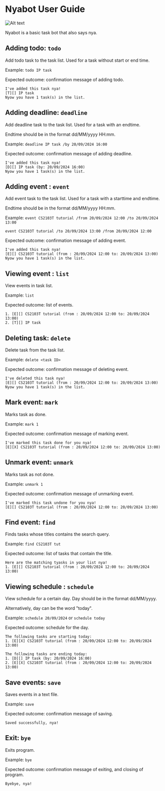 # Nyabot User Guide

![Alt text](/https://github.com/rachelyeohm/ip/docs/Ui.png "Product screenshot")

Nyabot is a basic task bot that also says nya.

## Adding todo: `todo`

Add todo task to the task list. Used for a task without start or end time.

Example: `todo IP task`

Expected outcome: confirmation message of adding todo.

```
I've added this task nya!
[T][] IP task
Nyow you have 1 task(s) in the list.
```

## Adding deadline: `deadline`

Add deadline task to the task list. Used for a task with an endtime.

Endtime should be in the format dd/MM/yyyy HH:mm.

Example: `deadline IP task /by 20/09/2024 16:00`

Expected outcome: confirmation message of adding deadline.

```
I've added this task nya!
[D][] IP task (by: 20/09/2024 16:00)
Nyow you have 1 task(s) in the list.
```

## Adding event : `event`

Add event task to the task list. Used for a task with a starttime and endtime.

Endtime should be in the format dd/MM/yyyy HH:mm.

Example: `event CS2103T tutorial /from 20/09/2024 12:00 /to 20/09/2024 13:00`

`event CS2103T tutorial /to 20/09/2024 13:00 /from 20/09/2024 12:00`

Expected outcome: confirmation message of adding event.

```
I've added this task nya!
[E][] CS2103T tutorial (from : 20/09/2024 12:00 to: 20/09/2024 13:00)
Nyow you have 1 task(s) in the list.
```

## Viewing event : `list`

View events in task list.

Example: `list`

Expected outcome: list of events.

```
1. [E][] CS2103T tutorial (from : 20/09/2024 12:00 to: 20/09/2024 13:00)
2. [T][] IP task
```


## Deleting task: `delete`

Delete task from the task list. 

Example: `delete <task ID>`

Expected outcome: confirmation message of deleting event.

```
I've deleted this task nya!
[E][] CS2103T tutorial (from : 20/09/2024 12:00 to: 20/09/2024 13:00)
Nyow you have 1 task(s) in the list.
```

## Mark event: `mark`

Marks task as done.

Example: `mark 1`

Expected outcome: confirmation message of marking event.

```
I've marked this task done for you nya!
[E][X] CS2103T tutorial (from : 20/09/2024 12:00 to: 20/09/2024 13:00)
```


## Unmark event: `unmark`

Marks task as not done.

Example: `unmark 1`

Expected outcome: confirmation message of unmarking event.

```
I've marked this task undone for you nya!
[E][] CS2103T tutorial (from : 20/09/2024 12:00 to: 20/09/2024 13:00)
```

## Find event: `find`

Finds tasks whose titles contains the search query.

Example: `find CS2103T tut`

Expected outcome: list of tasks that contain the title.

```
Here are the matching tyasks in your list nya!
1. [E][] CS2103T tutorial (from : 20/09/2024 12:00 to: 20/09/2024 13:00)
```

## Viewing schedule : `schedule`

View schedule for a certain day. Day should be in the format dd/MM/yyyy. 

Alternatively, day can be the word "today".

Example: `schedule 20/09/2024` or `schedule today`

Expected outcome: schedule for the day.

```
The following tasks are starting today:
1. [E][X] CS2103T tutorial (from : 20/09/2024 12:00 to: 20/09/2024 13:00)

The following tasks are ending today:
1. [D][] IP task (by: 20/09/2024 16:00)
2. [E][X] CS2103T tutorial (from : 20/09/2024 12:00 to: 20/09/2024 13:00)
```

## Save events: `save`

Saves events in a text file.

Example: `save`

Expected outcome: confirmation message of saving.

```
Saved successfully, nya!
```

## Exit: `bye`

Exits program.

Example: `bye`

Expected outcome: confirmation message of exiting, and closing of program.

```
Byebye, nya!
```
